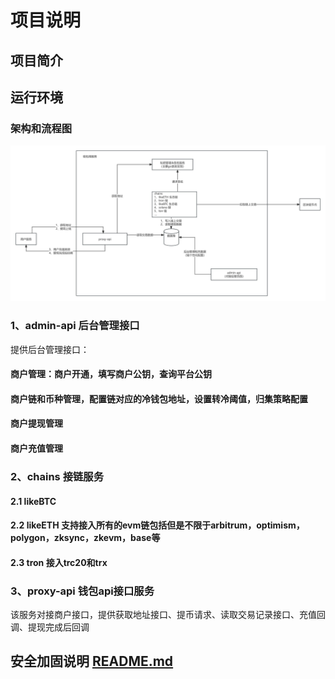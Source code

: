 # 项目说明
## 项目简介
## 运行环境
### 架构和流程图
![wallet.jpg](images/wallet.jpg)
### 1、admin-api 后台管理接口
提供后台管理接口：
#### 商户管理：商户开通，填写商户公钥，查询平台公钥
#### 商户链和币种管理，配置链对应的冷钱包地址，设置转冷阈值，归集策略配置
#### 商户提现管理
#### 商户充值管理
### 2、chains 接链服务
#### 2.1 likeBTC
#### 2.2 likeETH 支持接入所有的evm链包括但是不限于arbitrum，optimism，polygon，zksync，zkevm，base等
#### 2.3 tron 接入trc20和trx
### 3、proxy-api 钱包api接口服务
该服务对接商户接口，提供获取地址接口、提币请求、读取交易记录接口、充值回调、提现完成后回调

## 安全加固说明 [README.md](fingerprint/README.md)